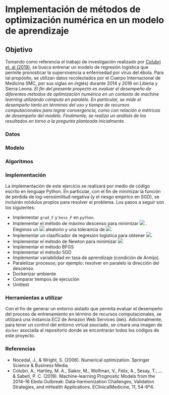 # Implementación de métodos de optimización numérica en un modelo de aprendizaje

## Objetivo

Tomando como referencia el trabajo de investigación realizado por [Colubri et. al (2019)](https://www.thelancet.com/action/showPdf?pii=S2589-5370%2819%2930096-3), se busca entrenar un modelo de regresión logística que permite pronosticar la supervivencia a enfermedad por virus del ébola. Para tal propósito, se utilizan datos recolectados por el Cuerpo Internacional de Medicina (IMC, por sus siglas en inglés) durante 2014 y 2016 en Liberia y Sierra Leona. _El fin del presente proyecto es evaluar el desempeño de diferentes métodos de optimización numérica en un contexto de machine learning utilizando cómputo en paralelo. En particular, se mide el desempeño tanto en términos del uso y tiempo de recursos computacionales para lograr convergencia, como con relación a métricas de desempeño del modelo. Finalmente, se realiza un análisis de los resultados en torno a la pregunta planteada inicialmente._

### Datos

### Modelo

### Algoritmos

### Implementación




La implementación de este ejercicio se realizará por medio de código escrito en lenguaje Python. En particular, con el fin de minimizar la función de pérdida de log-verosimilitud negativa (y el riesgo empírico en SGD), se incluirán módulos propios para resolver el problema. Los pasos a seguir son los siguientes:

- Implementar `grad_F` y `hess_F` en `python`.
- Implementar el método de máximo descenso para minimizar <img src="https://render.githubusercontent.com/render/math?math=F(\beta)">
. Elegimos un <img src="https://render.githubusercontent.com/render/math?math=\beta^{0}"> aleatorio y una tolerancia de <img src="https://render.githubusercontent.com/render/math?math=\epsilon = 10^{-8}">.
- Implementar un clasificador de regresión logística para obtener <img src="https://render.githubusercontent.com/render/math?math=\hat{y}">.
- Implementar el método de Newton para minimizar <img src="https://render.githubusercontent.com/render/math?math=F(\beta)">
- Implementar el método BFGS
- Implementar el método SGD
- Implementar variabilidad en tasa de aprendizaje (condición de Armijo).
- Paralelizar procesos; por ejemplo: resolver en paralelo la dirección del descenso.
- Dockerizar ambiente
- Comparar tiempos de ejecución
- Unittest

### Herramientas a utilizar

Con el fin de generar un entorno aislado que permita evaluar el desempeño del proceso de entrenamiento en término de recursos computacionales, se utilizará una instancia EC2 de Amazon Web Services (`AWS`). Adicionalmente, para tener un control del entorno virtual asociado, se creará una imagen de `docker` asociada al repositorio donde se encontrarán todos los códigos de este proyecto.

### Referencias

- Nocedal, J., & Wright, S. (2006). Numerical optimization. Springer Science & Business Media.
- Colubri, A., Hartley, M. A., Siakor, M., Wolfman, V., Felix, A., Sesay, T., ... & Sabeti, P. C. (2019). Machine-learning Prognostic Models from the 2014–16 Ebola Outbreak: Data-harmonization Challenges, Validation Strategies, and mHealth Applications. EClinicalMedicine, 11, 54-6º4.
